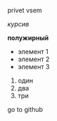 privet vsem

*курсив*

**полужирный**

* элемент 1
* элемент 2
* элемент 3

1. один
2. два
3. три

go to github